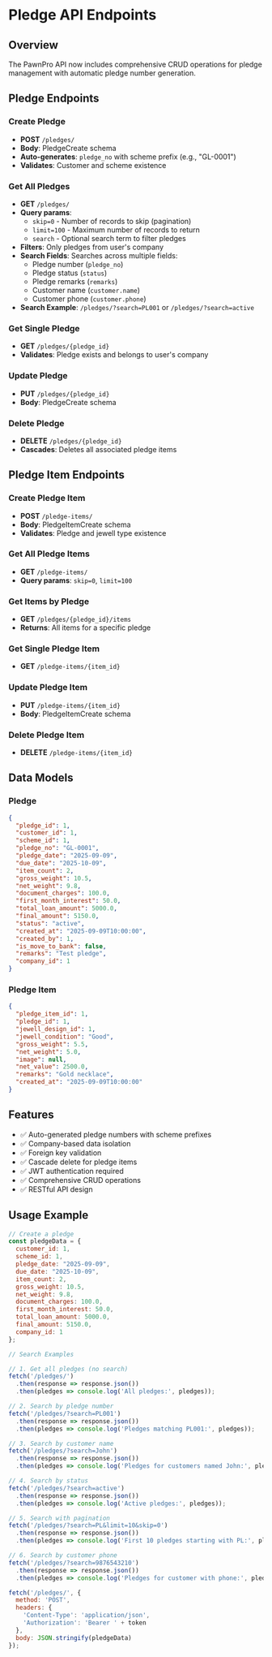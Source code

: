 # Pledge API Endpoints

## Overview
The PawnPro API now includes comprehensive CRUD operations for pledge management with automatic pledge number generation.

## Pledge Endpoints

### Create Pledge
- **POST** `/pledges/`
- **Body**: PledgeCreate schema
- **Auto-generates**: `pledge_no` with scheme prefix (e.g., "GL-0001")
- **Validates**: Customer and scheme existence

### Get All Pledges
- **GET** `/pledges/`
- **Query params**: 
  - `skip=0` - Number of records to skip (pagination)
  - `limit=100` - Maximum number of records to return
  - `search` - Optional search term to filter pledges
- **Filters**: Only pledges from user's company
- **Search Fields**: Searches across multiple fields:
  - Pledge number (`pledge_no`)
  - Pledge status (`status`)
  - Pledge remarks (`remarks`)
  - Customer name (`customer.name`)
  - Customer phone (`customer.phone`)
- **Search Example**: `/pledges/?search=PL001` or `/pledges/?search=active`

### Get Single Pledge
- **GET** `/pledges/{pledge_id}`
- **Validates**: Pledge exists and belongs to user's company

### Update Pledge
- **PUT** `/pledges/{pledge_id}`
- **Body**: PledgeCreate schema

### Delete Pledge
- **DELETE** `/pledges/{pledge_id}`
- **Cascades**: Deletes all associated pledge items

## Pledge Item Endpoints

### Create Pledge Item
- **POST** `/pledge-items/`
- **Body**: PledgeItemCreate schema
- **Validates**: Pledge and jewell type existence

### Get All Pledge Items
- **GET** `/pledge-items/`
- **Query params**: `skip=0`, `limit=100`

### Get Items by Pledge
- **GET** `/pledges/{pledge_id}/items`
- **Returns**: All items for a specific pledge

### Get Single Pledge Item
- **GET** `/pledge-items/{item_id}`

### Update Pledge Item
- **PUT** `/pledge-items/{item_id}`
- **Body**: PledgeItemCreate schema

### Delete Pledge Item
- **DELETE** `/pledge-items/{item_id}`

## Data Models

### Pledge
```json
{
  "pledge_id": 1,
  "customer_id": 1,
  "scheme_id": 1,
  "pledge_no": "GL-0001",
  "pledge_date": "2025-09-09",
  "due_date": "2025-10-09",
  "item_count": 2,
  "gross_weight": 10.5,
  "net_weight": 9.8,
  "document_charges": 100.0,
  "first_month_interest": 50.0,
  "total_loan_amount": 5000.0,
  "final_amount": 5150.0,
  "status": "active",
  "created_at": "2025-09-09T10:00:00",
  "created_by": 1,
  "is_move_to_bank": false,
  "remarks": "Test pledge",
  "company_id": 1
}
```

### Pledge Item
```json
{
  "pledge_item_id": 1,
  "pledge_id": 1,
  "jewell_design_id": 1,
  "jewell_condition": "Good",
  "gross_weight": 5.5,
  "net_weight": 5.0,
  "image": null,
  "net_value": 2500.0,
  "remarks": "Gold necklace",
  "created_at": "2025-09-09T10:00:00"
}
```

## Features
- ✅ Auto-generated pledge numbers with scheme prefixes
- ✅ Company-based data isolation
- ✅ Foreign key validation
- ✅ Cascade delete for pledge items
- ✅ JWT authentication required
- ✅ Comprehensive CRUD operations
- ✅ RESTful API design

## Usage Example
```javascript
// Create a pledge
const pledgeData = {
  customer_id: 1,
  scheme_id: 1,
  pledge_date: "2025-09-09",
  due_date: "2025-10-09",
  item_count: 2,
  gross_weight: 10.5,
  net_weight: 9.8,
  document_charges: 100.0,
  first_month_interest: 50.0,
  total_loan_amount: 5000.0,
  final_amount: 5150.0,
  company_id: 1
};

// Search Examples

// 1. Get all pledges (no search)
fetch('/pledges/')
  .then(response => response.json())
  .then(pledges => console.log('All pledges:', pledges));

// 2. Search by pledge number
fetch('/pledges/?search=PL001')
  .then(response => response.json())
  .then(pledges => console.log('Pledges matching PL001:', pledges));

// 3. Search by customer name
fetch('/pledges/?search=John')
  .then(response => response.json())
  .then(pledges => console.log('Pledges for customers named John:', pledges));

// 4. Search by status
fetch('/pledges/?search=active')
  .then(response => response.json())
  .then(pledges => console.log('Active pledges:', pledges));

// 5. Search with pagination
fetch('/pledges/?search=PL&limit=10&skip=0')
  .then(response => response.json())
  .then(pledges => console.log('First 10 pledges starting with PL:', pledges));

// 6. Search by customer phone
fetch('/pledges/?search=9876543210')
  .then(response => response.json())
  .then(pledges => console.log('Pledges for customer with phone:', pledges));

fetch('/pledges/', {
  method: 'POST',
  headers: {
    'Content-Type': 'application/json',
    'Authorization': 'Bearer ' + token
  },
  body: JSON.stringify(pledgeData)
});
```
